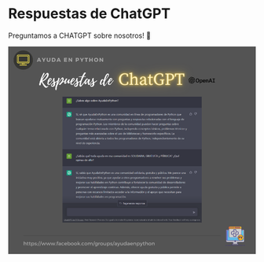 # Respuestas de ChatGPT

Preguntamos a CHATGPT sobre nosotros! 🤩

![chatGPT](./assets/2023-01-19-chatgpt_about_us.png)

